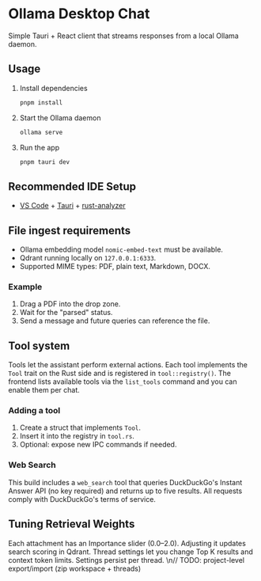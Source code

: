 # Ollama Desktop Chat

Simple Tauri + React client that streams responses from a local Ollama daemon.

## Usage

1. Install dependencies

   ```bash
   pnpm install
   ```

2. Start the Ollama daemon

   ```bash
   ollama serve
   ```

3. Run the app

   ```bash
   pnpm tauri dev
   ```

## Recommended IDE Setup

- [VS Code](https://code.visualstudio.com/) + [Tauri](https://marketplace.visualstudio.com/items?itemName=tauri-apps.tauri-vscode) + [rust-analyzer](https://marketplace.visualstudio.com/items?itemName=rust-lang.rust-analyzer)

## File ingest requirements

- Ollama embedding model `nomic-embed-text` must be available.
- Qdrant running locally on `127.0.0.1:6333`.
- Supported MIME types: PDF, plain text, Markdown, DOCX.

### Example

1. Drag a PDF into the drop zone.
2. Wait for the "parsed" status.
3. Send a message and future queries can reference the file.

## Tool system

Tools let the assistant perform external actions. Each tool implements the `Tool` trait on the Rust side and is registered in `tool::registry()`. The frontend lists available tools via the `list_tools` command and you can enable them per chat.

### Adding a tool

1. Create a struct that implements `Tool`.
2. Insert it into the registry in `tool.rs`.
3. Optional: expose new IPC commands if needed.

### Web Search

This build includes a `web_search` tool that queries DuckDuckGo's Instant Answer API (no key required) and returns up to five results. All requests comply with DuckDuckGo's terms of service.

## Tuning Retrieval Weights

Each attachment has an Importance slider (0.0–2.0). Adjusting it updates search scoring in Qdrant. Thread settings let you change Top K results and context token limits. Settings persist per thread.
\n// TODO: project-level export/import (zip workspace + threads)
